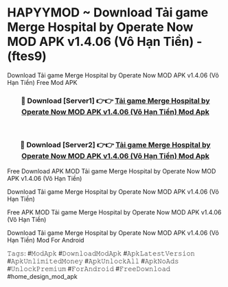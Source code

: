 # HAPYYMOD ~ Download Tải game Merge Hospital by Operate Now MOD APK v1.4.06 (Vô Hạn Tiền) - (ftes9)
Download Tải game Merge Hospital by Operate Now MOD APK v1.4.06 (Vô Hạn Tiền) Free Mod APK

<div align="center">
<h3>🔴 Download [Server1] 👉👉 <a href="https://apk-comot.site?title=Tải_game_Merge_Hospital_by_Operate_Now_MOD_APK_v1.4.06_(Vô_Hạn_Tiền)">Tải game Merge Hospital by Operate Now MOD APK v1.4.06 (Vô Hạn Tiền) Mod Apk</a></h3><br>

<h3>🔴 Download [Server2] 👉👉 <a href="https://apk-comot.site?title=Tải_game_Merge_Hospital_by_Operate_Now_MOD_APK_v1.4.06_(Vô_Hạn_Tiền)">Tải game Merge Hospital by Operate Now MOD APK v1.4.06 (Vô Hạn Tiền) Mod Apk</a></h3>
</div>


Free Download APK MOD Tải game Merge Hospital by Operate Now MOD APK v1.4.06 (Vô Hạn Tiền)

Download Tải game Merge Hospital by Operate Now MOD APK v1.4.06 (Vô Hạn Tiền) 

Free APK MOD Tải game Merge Hospital by Operate Now MOD APK v1.4.06 (Vô Hạn Tiền) 

Download Tải game Merge Hospital by Operate Now MOD APK v1.4.06 (Vô Hạn Tiền) Mod For Android

𝚃𝚊𝚐𝚜: #𝙼𝚘𝚍𝙰𝚙𝚔 #𝙳𝚘𝚠𝚗𝚕𝚘𝚊𝚍𝙼𝚘𝚍𝙰𝚙𝚔 #𝙰𝚙𝚔𝙻𝚊𝚝𝚎𝚜𝚝𝚅𝚎𝚛𝚜𝚒𝚘𝚗 #𝙰𝚙𝚔𝚄𝚗𝚕𝚒𝚖𝚒𝚝𝚎𝚍𝙼𝚘𝚗𝚎𝚢 #𝙰𝚙𝚔𝚄𝚗𝚕𝚘𝚌𝚔𝙰𝚕𝚕 #𝙰𝚙𝚔𝙽𝚘𝙰𝚍𝚜 #𝚄𝚗𝚕𝚘𝚌𝚔𝙿𝚛𝚎𝚖𝚒𝚞𝚖 #𝙵𝚘𝚛𝙰𝚗𝚍𝚛𝚘𝚒𝚍 #𝙵𝚛𝚎𝚎𝙳𝚘𝚠𝚗𝚕𝚘𝚊𝚍 #home_design_mod_apk
